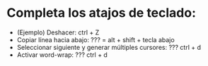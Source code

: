 # Completa los atajos de teclado:

- (Ejemplo) Deshacer: ctrl + Z
- Copiar línea hacia abajo: ??? = alt + shift + tecla abajo
- Seleccionar siguiente y generar múltiples cursores: ??? ctrl + d
- Activar word-wrap: ??? ctrl + d
